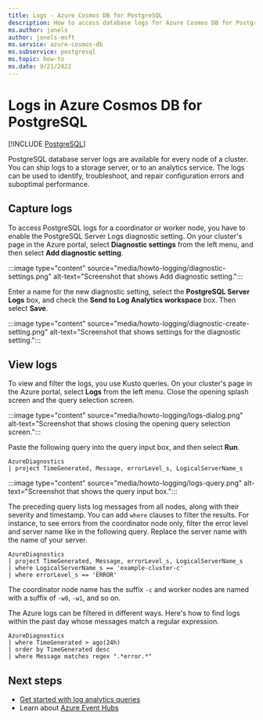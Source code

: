 ```yaml
---
title: Logs - Azure Cosmos DB for PostgreSQL
description: How to access database logs for Azure Cosmos DB for PostgreSQL
ms.author: jonels
author: jonels-msft
ms.service: azure-cosmos-db
ms.subservice: postgresql
ms.topic: how-to
ms.date: 9/21/2022
---
```


# Logs in Azure Cosmos DB for PostgreSQL

[!INCLUDE [PostgreSQL](../includes/appliesto-postgresql.md)]

PostgreSQL database server logs are available for every node of a
cluster. You can ship logs to a storage server, or to an analytics
service. The logs can be used to identify, troubleshoot, and repair
configuration errors and suboptimal performance.

## Capture logs

To access PostgreSQL logs for a coordinator or worker node,
you have to enable the PostgreSQL Server Logs diagnostic setting. On your cluster's page in the Azure portal, select **Diagnostic settings** from the left menu, and then select **Add diagnostic setting**.

:::image type="content" source="media/howto-logging/diagnostic-settings.png" alt-text="Screenshot that shows Add diagnostic setting.":::

Enter a name for the new diagnostic setting, select the **PostgreSQL Server Logs** box,
and check the **Send to Log Analytics workspace** box.  Then select **Save**.

:::image type="content" source="media/howto-logging/diagnostic-create-setting.png" alt-text="Screenshot that shows settings for the diagnostic setting.":::

## View logs

To view and filter the logs, you use Kusto queries. On your cluster's page in the Azure portal, select **Logs** from the left menu. Close the opening splash screen and the query selection screen.

:::image type="content" source="media/howto-logging/logs-dialog.png" alt-text="Screenshot that shows closing the opening query selection screen.":::

Paste the following query into the query input box, and then select **Run**.

```kusto
AzureDiagnostics
| project TimeGenerated, Message, errorLevel_s, LogicalServerName_s
```

:::image type="content" source="media/howto-logging/logs-query.png" alt-text="Screenshot that shows the query input box.":::

The preceding query lists log messages from all nodes, along with their severity
and timestamp. You can add `where` clauses to filter the results. For instance,
to see errors from the coordinator node only, filter the error level and server
name like in the following query. Replace the server name with the name of your server. 

```kusto
AzureDiagnostics
| project TimeGenerated, Message, errorLevel_s, LogicalServerName_s
| where LogicalServerName_s == 'example-cluster-c'
| where errorLevel_s == 'ERROR'
```

The coordinator node name has the suffix `-c` and worker nodes are named
with a suffix of `-w0`, `-w1`, and so on.

The Azure logs can be filtered in different ways. Here's how to find logs
within the past day whose messages match a regular expression.

```kusto
AzureDiagnostics
| where TimeGenerated > ago(24h)
| order by TimeGenerated desc
| where Message matches regex ".*error.*"
```

## Next steps

- [Get started with log analytics queries](/azure/azure-monitor/logs/log-analytics-tutorial)
- Learn about [Azure Event Hubs](/azure/event-hubs/event-hubs-about)
